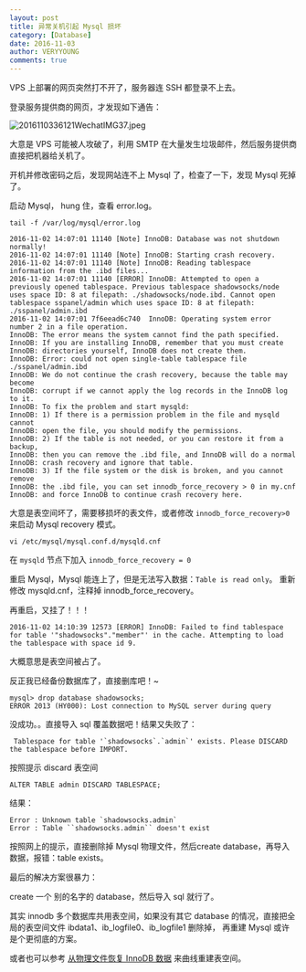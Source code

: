 ```yaml
---
layout: post
title: 异常关机引起 Mysql 损坏
category: [Database]
date: 2016-11-03
author: VERYYOUNG
comments: true
---
```


VPS 上部署的网页突然打不开了，服务器连 SSH 都登录不上去。

登录服务提供商的网页，才发现如下通告：

![2016110336121WechatIMG37.jpeg](http://78rd4j.com1.z0.glb.clouddn.com/2016110336121WechatIMG37.jpeg)

大意是 VPS 可能被人攻破了，利用 SMTP 在大量发生垃圾邮件，然后服务提供商直接把机器给关机了。 

开机并修改密码之后，发现网站连不上 Mysql 了，检查了一下，发现 Mysql 死掉了。


<!-- more -->

启动 Mysql， hung 住，查看 error.log。

```tail -f /var/log/mysql/error.log```


```
2016-11-02 14:07:01 11140 [Note] InnoDB: Database was not shutdown normally!
2016-11-02 14:07:01 11140 [Note] InnoDB: Starting crash recovery.
2016-11-02 14:07:01 11140 [Note] InnoDB: Reading tablespace information from the .ibd files...
2016-11-02 14:07:01 11140 [ERROR] InnoDB: Attempted to open a previously opened tablespace. Previous tablespace shadowsocks/node uses space ID: 8 at filepath: ./shadowsocks/node.ibd. Cannot open tablespace sspanel/admin which uses space ID: 8 at filepath: ./sspanel/admin.ibd
2016-11-02 14:07:01 7f6eead6c740  InnoDB: Operating system error number 2 in a file operation.
InnoDB: The error means the system cannot find the path specified.
InnoDB: If you are installing InnoDB, remember that you must create
InnoDB: directories yourself, InnoDB does not create them.
InnoDB: Error: could not open single-table tablespace file ./sspanel/admin.ibd
InnoDB: We do not continue the crash recovery, because the table may become
InnoDB: corrupt if we cannot apply the log records in the InnoDB log to it.
InnoDB: To fix the problem and start mysqld:
InnoDB: 1) If there is a permission problem in the file and mysqld cannot
InnoDB: open the file, you should modify the permissions.
InnoDB: 2) If the table is not needed, or you can restore it from a backup,
InnoDB: then you can remove the .ibd file, and InnoDB will do a normal
InnoDB: crash recovery and ignore that table.
InnoDB: 3) If the file system or the disk is broken, and you cannot remove
InnoDB: the .ibd file, you can set innodb_force_recovery > 0 in my.cnf
InnoDB: and force InnoDB to continue crash recovery here.
```

大意是表空间坏了，需要移损坏的表文件，或者修改 ```innodb_force_recovery>0``` 来启动 Mysql recovery 模式。

```vi /etc/mysql/mysql.conf.d/mysqld.cnf```

在 ```mysqld``` 节点下加入  ``` innodb_force_recovery = 0 ```

重启 Mysql，Mysql 能连上了，但是无法写入数据：```Table is read only```。
重新修改 mysqld.cnf，注释掉 innodb_force_recovery。

再重启，又挂了！！！

```
2016-11-02 14:10:39 12573 [ERROR] InnoDB: Failed to find tablespace for table '"shadowsocks"."member"' in the cache. Attempting to load the tablespace with space id 9.
```

大概意思是表空间被占了。

反正我已经备份数据库了，直接删库吧！~

```
mysql> drop database shadowsocks;
ERROR 2013 (HY000): Lost connection to MySQL server during query
```

没成功。。直接导入 sql 覆盖数据吧！结果又失败了：

```
 Tablespace for table '`shadowsocks`.`admin`' exists. Please DISCARD the tablespace before IMPORT.
```

按照提示 discard 表空间
```
ALTER TABLE admin DISCARD TABLESPACE;
```

结果：
```
Error : Unknown table `shadowsocks.admin`
Error : Table ``shadowsocks.admin`` doesn't exist
```

按照网上的提示，直接删除掉 Mysql 物理文件，然后create database，再导入数据，报错：table exists。

最后的解决方案很暴力：

create 一个 别的名字的 database，然后导入 sql 就行了。

其实 innodb 多个数据库共用表空间，如果没有其它 database 的情况，直接把全局的表空间文件 ibdata1、ib_logfile0、ib_logfile1 删除掉，
再重建 Mysql 或许是个更彻底的方案。

或者也可以参考 [从物理文件恢复 InnoDB 数据](/blog/2016/06/21/restore-innodb-data-physical.html) 来曲线重建表空间。